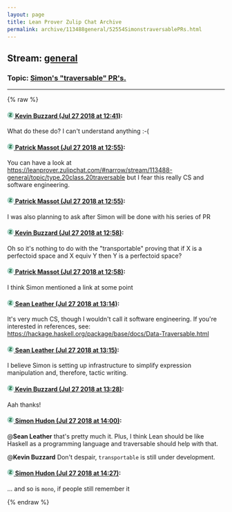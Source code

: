 ```yaml
---
layout: page
title: Lean Prover Zulip Chat Archive 
permalink: archive/113488general/52554SimonstraversablePRs.html
---
```


## Stream: [general](index.html)
### Topic: [Simon's "traversable" PR's.](52554SimonstraversablePRs.html)

---


{% raw %}
#### [![Click to go to Zulip](../../assets/img/zulip2.png) Kevin Buzzard (Jul 27 2018 at 12:41)](https://leanprover.zulipchat.com/#narrow/stream/113488-general/topic/Simon%27s%20%22traversable%22%20PR%27s./near/130402086):
What do these do? I can't understand anything :-(

#### [![Click to go to Zulip](../../assets/img/zulip2.png) Patrick Massot (Jul 27 2018 at 12:55)](https://leanprover.zulipchat.com/#narrow/stream/113488-general/topic/Simon%27s%20%22traversable%22%20PR%27s./near/130402632):
You can have a look at https://leanprover.zulipchat.com/#narrow/stream/113488-general/topic/type.20class.20traversable but I fear this really CS and software engineering.

#### [![Click to go to Zulip](../../assets/img/zulip2.png) Patrick Massot (Jul 27 2018 at 12:55)](https://leanprover.zulipchat.com/#narrow/stream/113488-general/topic/Simon%27s%20%22traversable%22%20PR%27s./near/130402640):
I was also planning to ask after Simon will be done with his series of PR

#### [![Click to go to Zulip](../../assets/img/zulip2.png) Kevin Buzzard (Jul 27 2018 at 12:58)](https://leanprover.zulipchat.com/#narrow/stream/113488-general/topic/Simon%27s%20%22traversable%22%20PR%27s./near/130402721):
Oh so it's nothing to do with the "transportable" proving that if X is a perfectoid space and X equiv Y then Y is a perfectoid space?

#### [![Click to go to Zulip](../../assets/img/zulip2.png) Patrick Massot (Jul 27 2018 at 12:58)](https://leanprover.zulipchat.com/#narrow/stream/113488-general/topic/Simon%27s%20%22traversable%22%20PR%27s./near/130402760):
I think Simon mentioned a link at some point

#### [![Click to go to Zulip](../../assets/img/zulip2.png) Sean Leather (Jul 27 2018 at 13:14)](https://leanprover.zulipchat.com/#narrow/stream/113488-general/topic/Simon%27s%20%22traversable%22%20PR%27s./near/130403363):
It's very much CS, though I wouldn't call it software engineering. If you're interested in references, see:
https://hackage.haskell.org/package/base/docs/Data-Traversable.html

#### [![Click to go to Zulip](../../assets/img/zulip2.png) Sean Leather (Jul 27 2018 at 13:15)](https://leanprover.zulipchat.com/#narrow/stream/113488-general/topic/Simon%27s%20%22traversable%22%20PR%27s./near/130403385):
I believe Simon is setting up infrastructure to simplify expression manipulation and, therefore, tactic writing.

#### [![Click to go to Zulip](../../assets/img/zulip2.png) Kevin Buzzard (Jul 27 2018 at 13:28)](https://leanprover.zulipchat.com/#narrow/stream/113488-general/topic/Simon%27s%20%22traversable%22%20PR%27s./near/130403955):
Aah thanks!

#### [![Click to go to Zulip](../../assets/img/zulip2.png) Simon Hudon (Jul 27 2018 at 14:00)](https://leanprover.zulipchat.com/#narrow/stream/113488-general/topic/Simon%27s%20%22traversable%22%20PR%27s./near/130405496):
@**Sean Leather** that's pretty much it. Plus, I think Lean should be like Haskell as a programming language and traversable should help with that.

@**Kevin Buzzard** Don't despair, `transportable` is still under development.

#### [![Click to go to Zulip](../../assets/img/zulip2.png) Simon Hudon (Jul 27 2018 at 14:27)](https://leanprover.zulipchat.com/#narrow/stream/113488-general/topic/Simon%27s%20%22traversable%22%20PR%27s./near/130406943):
... and so is `mono`, if people still remember it


{% endraw %}
